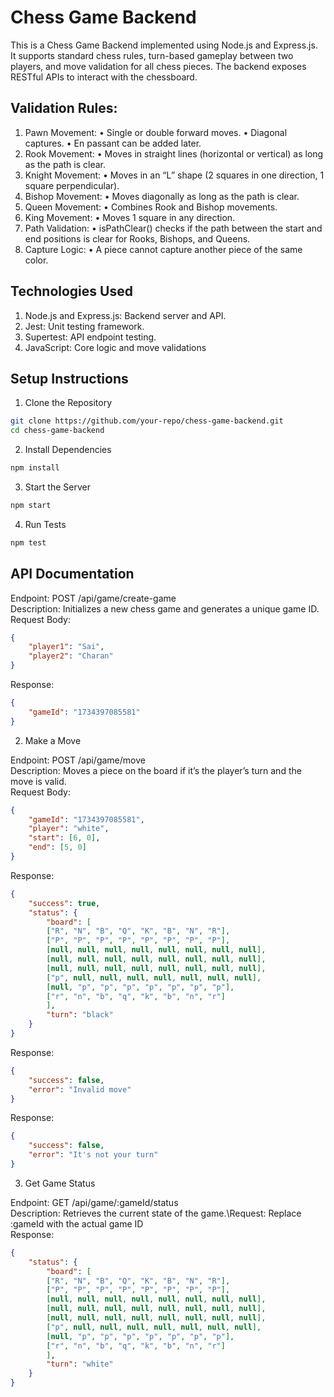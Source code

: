 # Chess Game Backend

This is a Chess Game Backend implemented using Node.js and Express.js. It supports standard chess rules, turn-based gameplay between two players, and move validation for all chess pieces. The backend exposes RESTful APIs to interact with the chessboard.

## Validation Rules:
1.	Pawn Movement:
	•	Single or double forward moves.
	•	Diagonal captures.
	•	En passant can be added later.
2.	Rook Movement:
	•	Moves in straight lines (horizontal or vertical) as long as the path is clear.
3.	Knight Movement:
	•	Moves in an “L” shape (2 squares in one direction, 1 square perpendicular).
4.	Bishop Movement:
	•	Moves diagonally as long as the path is clear.
5.	Queen Movement:
	•	Combines Rook and Bishop movements.
6.	King Movement:
	•	Moves 1 square in any direction.
7.	Path Validation:
	•	isPathClear() checks if the path between the start and end positions is clear for Rooks, Bishops, and Queens.
8.	Capture Logic:
	•	A piece cannot capture another piece of the same color.

## Technologies Used
1. Node.js and Express.js: Backend server and API.
2. Jest: Unit testing framework.
3. Supertest: API endpoint testing.
4. JavaScript: Core logic and move validations

## Setup Instructions

1. Clone the Repository
```bash
git clone https://github.com/your-repo/chess-game-backend.git
cd chess-game-backend
```

2. Install Dependencies
```bash
npm install
```

3. Start the Server
```bash
npm start
```

4. Run Tests
```bash
npm test
```


## API Documentation

Endpoint: POST /api/game/create-game\
Description: Initializes a new chess game and generates a unique game ID.\
Request Body:

```json
{
	"player1": "Sai",
	"player2": "Charan"
}
```

Response:
```json
{
  	"gameId": "1734397085581"
}
```

2. Make a Move

Endpoint: POST /api/game/move\
Description: Moves a piece on the board if it’s the player’s turn and the move is valid.\
Request Body:

```json
{
	"gameId": "1734397085581",
	"player": "white",
	"start": [6, 0],
	"end": [5, 0]
}
```

Response:
```json
{
	"success": true,
	"status": {
		"board": [
		["R", "N", "B", "Q", "K", "B", "N", "R"],
		["P", "P", "P", "P", "P", "P", "P", "P"],
		[null, null, null, null, null, null, null, null],
		[null, null, null, null, null, null, null, null],
		[null, null, null, null, null, null, null, null],
		["p", null, null, null, null, null, null, null],
		[null, "p", "p", "p", "p", "p", "p", "p"],
		["r", "n", "b", "q", "k", "b", "n", "r"]
		],
		"turn": "black"
	}
}
```


Response:
```json
{
	"success": false,
	"error": "Invalid move"
}
```

Response:
```json
{
	"success": false,
	"error": "It's not your turn"
}
```

3. Get Game Status

Endpoint: GET /api/game/:gameId/status\
Description: Retrieves the current state of the game.\Request: Replace :gameId with the actual game ID\
Response:

```json
{
	"status": {
		"board": [
		["R", "N", "B", "Q", "K", "B", "N", "R"],
		["P", "P", "P", "P", "P", "P", "P", "P"],
		[null, null, null, null, null, null, null, null],
		[null, null, null, null, null, null, null, null],
		[null, null, null, null, null, null, null, null],
		["p", null, null, null, null, null, null, null],
		[null, "p", "p", "p", "p", "p", "p", "p"],
		["r", "n", "b", "q", "k", "b", "n", "r"]
		],
		"turn": "white"
  	}
}
```